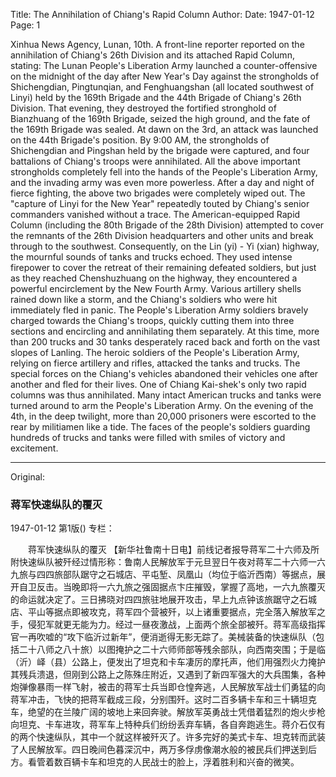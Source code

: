 Title: The Annihilation of Chiang's Rapid Column
Author:
Date: 1947-01-12
Page: 1

Xinhua News Agency, Lunan, 10th. A front-line reporter reported on the annihilation of Chiang's 26th Division and its attached Rapid Column, stating: The Lunan People's Liberation Army launched a counter-offensive on the midnight of the day after New Year's Day against the strongholds of Shichengdian, Pingtunqian, and Fenghuangshan (all located southwest of Linyi) held by the 169th Brigade and the 44th Brigade of Chiang's 26th Division. That evening, they destroyed the fortified stronghold of Bianzhuang of the 169th Brigade, seized the high ground, and the fate of the 169th Brigade was sealed. At dawn on the 3rd, an attack was launched on the 44th Brigade's position. By 9:00 AM, the strongholds of Shichengdian and Pingshan held by the brigade were captured, and four battalions of Chiang's troops were annihilated. All the above important strongholds completely fell into the hands of the People's Liberation Army, and the invading army was even more powerless. After a day and night of fierce fighting, the above two brigades were completely wiped out. The "capture of Linyi for the New Year" repeatedly touted by Chiang's senior commanders vanished without a trace. The American-equipped Rapid Column (including the 80th Brigade of the 28th Division) attempted to cover the remnants of the 26th Division headquarters and other units and break through to the southwest. Consequently, on the Lin (yi) - Yi (xian) highway, the mournful sounds of tanks and trucks echoed. They used intense firepower to cover the retreat of their remaining defeated soldiers, but just as they reached Chenshuzhuang on the highway, they encountered a powerful encirclement by the New Fourth Army. Various artillery shells rained down like a storm, and the Chiang's soldiers who were hit immediately fled in panic. The People's Liberation Army soldiers bravely charged towards the Chiang's troops, quickly cutting them into three sections and encircling and annihilating them separately. At this time, more than 200 trucks and 30 tanks desperately raced back and forth on the vast slopes of Lanling. The heroic soldiers of the People's Liberation Army, relying on fierce artillery and rifles, attacked the tanks and trucks. The special forces on the Chiang's vehicles abandoned their vehicles one after another and fled for their lives. One of Chiang Kai-shek's only two rapid columns was thus annihilated. Many intact American trucks and tanks were turned around to arm the People's Liberation Army. On the evening of the 4th, in the deep twilight, more than 20,000 prisoners were escorted to the rear by militiamen like a tide. The faces of the people's soldiers guarding hundreds of trucks and tanks were filled with smiles of victory and excitement.



<hr /> 

Original: 


### 蒋军快速纵队的覆灭

1947-01-12
第1版()
专栏：

　　蒋军快速纵队的覆灭
    【新华社鲁南十日电】前线记者报导蒋军二十六师及所附快速纵队被歼经过情形称：鲁南人民解放军于元旦翌日午夜对蒋军二十六师一六九旅与四四旅部队踞守之石城店、平屯堑、凤凰山（均位于临沂西南）等据点，展开自卫反击。当晚即将一六九旅之强固据点卞庄摧毁，掌握了高地，一六九旅覆灭的命运就决定了。三日拂晓对四四旅驻地展开攻击，早上九点钟该旅踞守之石城店、平山等据点即被攻克，蒋军四个营被歼，以上诸重要据点，完全落入解放军之手，侵犯军就更无能为力。经过一昼夜激战，上面两个旅全部被歼。蒋军高级指挥官一再吹嘘的“攻下临沂过新年”，便消逝得无影无踪了。美械装备的快速纵队（包括二十八师之八十旅）以图掩护之二十六师师部等残余部队，向西南突围；于是临（沂）峄（县）公路上，便发出了坦克和卡车凄厉的摩托声，他们用强烈火力掩护其残兵溃退，但刚到公路上之陈殊庄附近，又遇到了新四军强大的大兵围集，各种炮弹像暴雨一样飞射，被击的蒋军士兵当即仓惶奔逃，人民解放军战士们勇猛的向蒋军冲击，飞快的把蒋军截成三段，分别围歼。这时二百多辆卡车和三十辆坦克车，绝望的在兰陵广阔的坡地上来回奔驶。解放军英勇战士凭借着猛烈的炮火步枪向坦克、卡车进攻，蒋军车上特种兵们纷纷丢弃车辆，各自奔跑逃生。蒋介石仅有的两个快速纵队，其中一个就这样被歼灭了。许多完好的美式卡车、坦克转而武装了人民解放军。四日晚间色暮深沉中，两万多俘虏像潮水般的被民兵们押送到后方。看管着数百辆卡车和坦克的人民战士的脸上，浮着胜利和兴奋的微笑。

